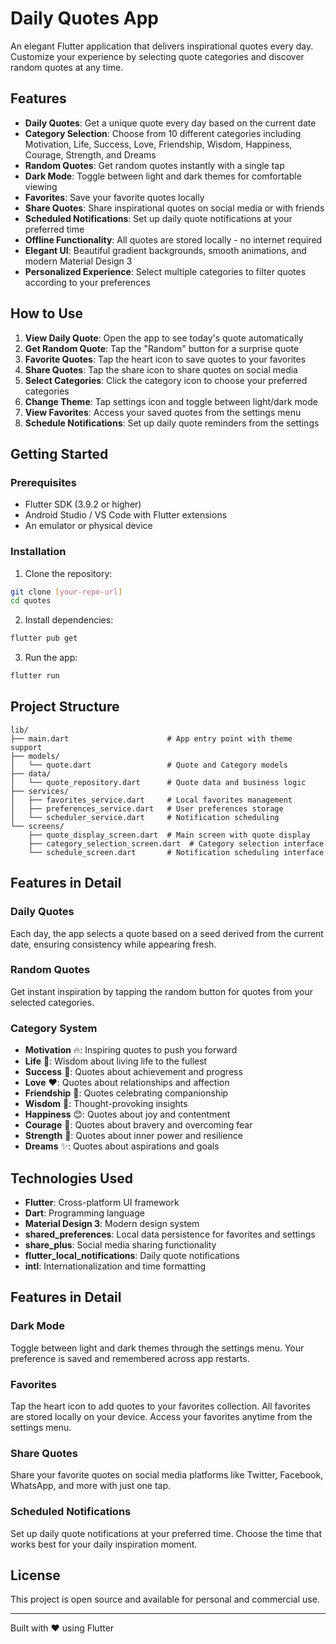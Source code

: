 # Daily Quotes App

An elegant Flutter application that delivers inspirational quotes every day. Customize your experience by selecting quote categories and discover random quotes at any time.

## Features

- **Daily Quotes**: Get a unique quote every day based on the current date
- **Category Selection**: Choose from 10 different categories including Motivation, Life, Success, Love, Friendship, Wisdom, Happiness, Courage, Strength, and Dreams
- **Random Quotes**: Get random quotes instantly with a single tap
- **Dark Mode**: Toggle between light and dark themes for comfortable viewing
- **Favorites**: Save your favorite quotes locally
- **Share Quotes**: Share inspirational quotes on social media or with friends
- **Scheduled Notifications**: Set up daily quote notifications at your preferred time
- **Offline Functionality**: All quotes are stored locally - no internet required
- **Elegant UI**: Beautiful gradient backgrounds, smooth animations, and modern Material Design 3
- **Personalized Experience**: Select multiple categories to filter quotes according to your preferences

## How to Use

1. **View Daily Quote**: Open the app to see today's quote automatically
2. **Get Random Quote**: Tap the "Random" button for a surprise quote
3. **Favorite Quotes**: Tap the heart icon to save quotes to your favorites
4. **Share Quotes**: Tap the share icon to share quotes on social media
5. **Select Categories**: Click the category icon to choose your preferred categories
6. **Change Theme**: Tap settings icon and toggle between light/dark mode
7. **View Favorites**: Access your saved quotes from the settings menu
8. **Schedule Notifications**: Set up daily quote reminders from the settings

## Getting Started

### Prerequisites

- Flutter SDK (3.9.2 or higher)
- Android Studio / VS Code with Flutter extensions
- An emulator or physical device

### Installation

1. Clone the repository:
```bash
git clone [your-repo-url]
cd quotes
```

2. Install dependencies:
```bash
flutter pub get
```

3. Run the app:
```bash
flutter run
```

## Project Structure

```
lib/
├── main.dart                      # App entry point with theme support
├── models/
│   └── quote.dart                 # Quote and Category models
├── data/
│   └── quote_repository.dart      # Quote data and business logic
├── services/
│   ├── favorites_service.dart     # Local favorites management
│   ├── preferences_service.dart   # User preferences storage
│   └── scheduler_service.dart     # Notification scheduling
└── screens/
    ├── quote_display_screen.dart  # Main screen with quote display
    ├── category_selection_screen.dart  # Category selection interface
    └── schedule_screen.dart       # Notification scheduling interface
```

## Features in Detail

### Daily Quotes
Each day, the app selects a quote based on a seed derived from the current date, ensuring consistency while appearing fresh.

### Random Quotes
Get instant inspiration by tapping the random button for quotes from your selected categories.

### Category System
- **Motivation** 🔥: Inspiring quotes to push you forward
- **Life** 🌱: Wisdom about living life to the fullest
- **Success** 🎯: Quotes about achievement and progress
- **Love** ❤️: Quotes about relationships and affection
- **Friendship** 🤝: Quotes celebrating companionship
- **Wisdom** 🧠: Thought-provoking insights
- **Happiness** 😊: Quotes about joy and contentment
- **Courage** 🦁: Quotes about bravery and overcoming fear
- **Strength** 💪: Quotes about inner power and resilience
- **Dreams** ✨: Quotes about aspirations and goals

## Technologies Used

- **Flutter**: Cross-platform UI framework
- **Dart**: Programming language
- **Material Design 3**: Modern design system
- **shared_preferences**: Local data persistence for favorites and settings
- **share_plus**: Social media sharing functionality
- **flutter_local_notifications**: Daily quote notifications
- **intl**: Internationalization and time formatting

## Features in Detail

### Dark Mode
Toggle between light and dark themes through the settings menu. Your preference is saved and remembered across app restarts.

### Favorites
Tap the heart icon to add quotes to your favorites collection. All favorites are stored locally on your device. Access your favorites anytime from the settings menu.

### Share Quotes
Share your favorite quotes on social media platforms like Twitter, Facebook, WhatsApp, and more with just one tap.

### Scheduled Notifications
Set up daily quote notifications at your preferred time. Choose the time that works best for your daily inspiration moment.

## License

This project is open source and available for personal and commercial use.

---

Built with ❤️ using Flutter
